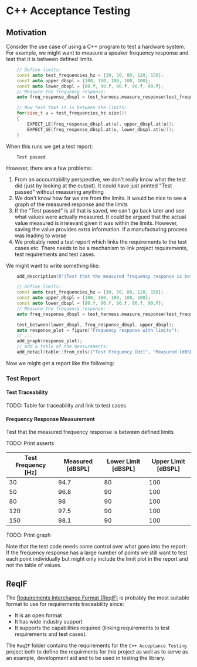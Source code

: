 # C++ Acceptance Testing

## Motivation

Consider the use case of using a C++ program to test a hardware system. For example, we might want to measure a speaker frequency response and test that it is between defined limits.

```c++
    // Define limits:
    const auto test_frequencies_hz = {30, 50, 80, 120, 150};
    const auto upper_dbspl = {100, 100, 100, 100, 100};
    const auto lower_dbspl = {80.f, 90.f, 90.f, 90.f, 90.f};
    // Measure the frequency response:
    auto freq_response_dbspl = test_harness.measure_response(test_frequencies_hz);

    // Now test that it is between the limits:
    for(size_t u = test_frequencies_hz.size())
    {
        EXPECT_LE(freq_response_dbspl.at(u), upper_dbspl.at(u));
        EXPECT_GE(freq_response_dbspl.at(u, lower_dbspl.at(u)));
    }

```

When this runs we get a test report:
```
    Test passed
```

However, there are a few problems:
1. From an accountability perspective, we don't really know what the test did (just by looking at the output). It could have just printed "Test passed" without measuring anything
2. We don't know how far we are from the limits. It would be nice to see a graph of the measured response and the limits
3. If the "Test passed" is all that is saved, we can't go back later and see what values were actually measured. It could be argued that the actual value measured is irrelevant given it was within the limits. However, saving the value provides extra information. If a manufacturing process was leading to worse 
4. We probably need a test report which links the requirements to the test cases etc. There needs to be a mechanism to link project requirements, test requirements and test cases.


We might want to write something like:
```c++
    add_description(R"(Test that the measured frequency response is between defined limits)");

    // Define limits:
    const auto test_frequencies_hz = {30, 50, 80, 120, 150};
    const auto upper_dbspl = {100, 100, 100, 100, 100};
    const auto lower_dbspl = {80.f, 90.f, 90.f, 90.f, 90.f};
    // Measure the frequency response:
    auto freq_response_dbspl = test_harness.measure_response(test_frequencies_hz);

    test_between(lower_dbspl, freq_response_dbspl, upper_dbspl);
    auto response_plot = figure("Frequency response with limits");
    // ...
    add_graph(response_plot);
    // Add a table of the measurements:
    add_detail(table::from_cols({"Test Frequency [Hz]", "Measured [dBSPL]", "Lower Limit [dBSPL]", "Upper Limit [dBSPL]"}, {test_frequencies_hz, freq_response_dbspl, lower_dbspl, upper_dbspl}));
```

Now we might get a report like the following:

### Test Report

#### Test Traceability
TODO: Table for traceability and link to test cases

#### Frequency Response Measurement

Test that the measured frequency response is between defined limits

TODO: Print asserts

|Test Frequency [Hz] | Measured [dBSPL] |Lower Limit [dBSPL]| Upper Limit [dBSPL]|
|---|---|---|---|
| 30 | 94.7| 80 | 100 |
| 50 | 96.8| 90 | 100 |
| 80 |  98|  90 | 100 |
| 120 | 97.5| 90 | 100 |
| 150 | 98.1 | 90 | 100 |

TODO: Print graph

Note that the test code needs some control over what goes into the report: If the frequency response has a large number of points we still want to test each point individually but might only include the limit plot in the report and not the table of values.

## ReqIF
The [Requirements Interchange Format (ReqIF)](https://www.omg.org/reqif/) is probably the most suitable format to use for requirements traceability since:
- It is an open format
- It has wide industry support
- It supports the capabilities required (linking requirements to test requirements and test cases). 

The `ReqIF` folder contains the requirements for the `C++ Acceptance Testing` project both to define the requirments for this project as well as to serve as an example, development aid and to be used in testing the library.